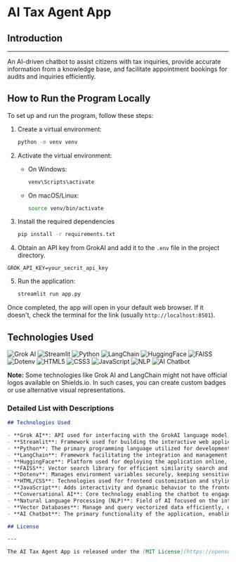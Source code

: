 # AI Tax Agent App

## Introduction

---

An AI-driven chatbot to assist citizens with tax inquiries, provide accurate information from a knowledge base, and facilitate appointment bookings for audits and inquiries efficiently.

## How to Run the Program Locally

To set up and run the program, follow these steps:

1. Create a virtual environment:

   ```bash
   python -m venv venv
   ```

2. Activate the virtual environment:

   - On Windows:
     ```bash
     venv\Scripts\activate
     ```
   - On macOS/Linux:
     ```bash
     source venv/bin/activate
     ```

3. Install the required dependencies
   ```bash
   pip install -r requirements.txt
   ```
4. Obtain an API key from GrokAI and add it to the `.env` file in the project directory.

```commandline
GROK_API_KEY=your_secrit_api_key
```

5. Run the application:
   ```bash
   streamlit run app.py
   ```

Once completed, the app will open in your default web browser. If it doesn't, check the terminal for the link (usually `http://localhost:8501`).

## Technologies Used

![Grok AI](https://img.shields.io/badge/Grok_AI-563D7C?style=for-the-badge&logo=GrokAI&logoColor=white)
![Streamlit](https://img.shields.io/badge/Streamlit-FF4B4B?style=for-the-badge&logo=streamlit&logoColor=white)
![Python](https://img.shields.io/badge/Python-3776AB?style=for-the-badge&logo=python&logoColor=white)
![LangChain](https://img.shields.io/badge/LangChain-000000?style=for-the-badge&logo=langchain&logoColor=white)
![HuggingFace](https://img.shields.io/badge/HuggingFace-F9DC3E?style=for-the-badge&logo=huggingface&logoColor=black)
![FAISS](https://img.shields.io/badge/FAISS-2E3440?style=for-the-badge)
![Dotenv](https://img.shields.io/badge/Dotenv-007ACC?style=for-the-badge&logo=dotenv&logoColor=white)
![HTML5](https://img.shields.io/badge/HTML5-E34F26?style=for-the-badge&logo=html5&logoColor=white)
![CSS3](https://img.shields.io/badge/CSS3-1572B6?style=for-the-badge&logo=css3&logoColor=white)
![JavaScript](https://img.shields.io/badge/JavaScript-F7DF1E?style=for-the-badge&logo=javascript&logoColor=black)
![NLP](https://img.shields.io/badge/NLP-FF5722?style=for-the-badge)
![AI Chatbot](https://img.shields.io/badge/AI_Chatbot-4CAF50?style=for-the-badge)

**Note:** Some technologies like Grok AI and LangChain might not have official logos available on Shields.io. In such cases, you can create custom badges or use alternative visual representations.

### Detailed List with Descriptions

```markdown
## Technologies Used

- **Grok AI**: API used for interfacing with the GrokAI language model, facilitating the generation of conversational responses and enhancing the chatbot's ability to understand and process user queries effectively.
- **Streamlit**: Framework used for building the interactive web application interface.
- **Python**: The primary programming language utilized for development.
- **LangChain**: Framework facilitating the integration and management of language models within the application.
- **HuggingFace**: Platform used for deploying the application online, leveraging Hugging Face’s infrastructure and services.
- **FAISS**: Vector search library for efficient similarity search and indexing of embeddings.
- **Dotenv**: Manages environment variables securely, keeping sensitive information like API keys safe.
- **HTML/CSS**: Technologies used for frontend customization and styling of the web application.
- **JavaScript**: Adds interactivity and dynamic behavior to the frontend components.
- **Conversational AI**: Core technology enabling the chatbot to engage in interactive dialogues based on user input.
- **Natural Language Processing (NLP)**: Field of AI focused on the interaction between computers and human language, underpinning the chatbot's functionality.
- **Vector Databases**: Manage and query vectorized data efficiently, essential for handling embeddings and similarity searches.
- **AI Chatbot**: The primary functionality of the application, enabling interactive conversations based on the content of multiple PDFs.

## License

---

The AI Tax Agent App is released under the [MIT License](https://opensource.org/licenses/MIT).
```
